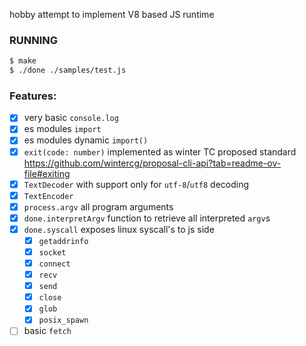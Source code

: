 hobby attempt to implement V8 based JS runtime

### RUNNING

```bash
$ make
$ ./done ./samples/test.js
```

### Features:

- [x] very basic `console.log`
- [x] es modules `import`
- [x] es modules dynamic `import()`
- [x] `exit(code: number)` implemented as winter TC proposed standard https://github.com/wintercg/proposal-cli-api?tab=readme-ov-file#exiting
- [x] `TextDecoder` with support only for `utf-8`/`utf8` decoding
- [x] `TextEncoder`
- [x] `process.argv` all program arguments
- [x] `done.interpretArgv` function to retrieve all interpreted `argv`s
- [x] `done.syscall` exposes linux syscall's to js side
  - [x] `getaddrinfo`
  - [x] `socket`
  - [x] `connect`
  - [x] `recv`
  - [x] `send`
  - [x] `close`
  - [x] `glob`
  - [x] `posix_spawn`
- [ ] basic `fetch`
